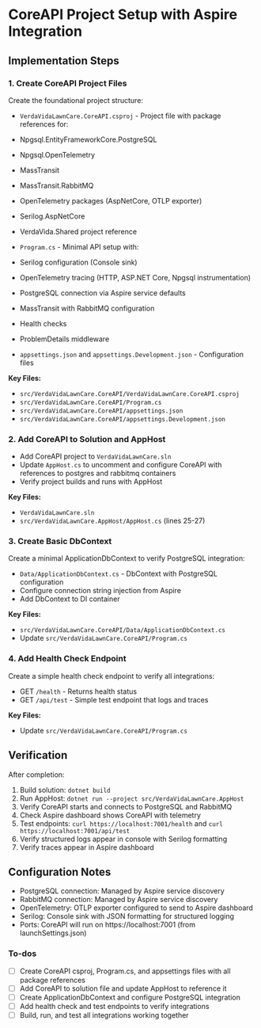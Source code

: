 <!-- 242b33f7-a20d-4c0e-9264-98dc631c1f83 11e9d164-85a1-4210-961c-8eca8175462b -->
# CoreAPI Project Setup with Aspire Integration

## Implementation Steps

### 1. Create CoreAPI Project Files

Create the foundational project structure:

- `VerdaVidaLawnCare.CoreAPI.csproj` - Project file with package references for:
- Npgsql.EntityFrameworkCore.PostgreSQL
- Npgsql.OpenTelemetry
- MassTransit
- MassTransit.RabbitMQ
- OpenTelemetry packages (AspNetCore, OTLP exporter)
- Serilog.AspNetCore
- VerdaVida.Shared project reference

- `Program.cs` - Minimal API setup with:
- Serilog configuration (Console sink)
- OpenTelemetry tracing (HTTP, ASP.NET Core, Npgsql instrumentation)
- PostgreSQL connection via Aspire service defaults
- MassTransit with RabbitMQ configuration
- Health checks
- ProblemDetails middleware

- `appsettings.json` and `appsettings.Development.json` - Configuration files

**Key Files:**

- `src/VerdaVidaLawnCare.CoreAPI/VerdaVidaLawnCare.CoreAPI.csproj`
- `src/VerdaVidaLawnCare.CoreAPI/Program.cs`
- `src/VerdaVidaLawnCare.CoreAPI/appsettings.json`
- `src/VerdaVidaLawnCare.CoreAPI/appsettings.Development.json`

### 2. Add CoreAPI to Solution and AppHost

- Add CoreAPI project to `VerdaVidaLawnCare.sln`
- Update `AppHost.cs` to uncomment and configure CoreAPI with references to postgres and rabbitmq containers
- Verify project builds and runs with AppHost

**Key Files:**

- `VerdaVidaLawnCare.sln`
- `src/VerdaVidaLawnCare.AppHost/AppHost.cs` (lines 25-27)

### 3. Create Basic DbContext

Create a minimal ApplicationDbContext to verify PostgreSQL integration:

- `Data/ApplicationDbContext.cs` - DbContext with PostgreSQL configuration
- Configure connection string injection from Aspire
- Add DbContext to DI container

**Key Files:**

- `src/VerdaVidaLawnCare.CoreAPI/Data/ApplicationDbContext.cs`
- Update `src/VerdaVidaLawnCare.CoreAPI/Program.cs`

### 4. Add Health Check Endpoint

Create a simple health check endpoint to verify all integrations:

- GET `/health` - Returns health status
- GET `/api/test` - Simple test endpoint that logs and traces

**Key Files:**

- Update `src/VerdaVidaLawnCare.CoreAPI/Program.cs`

## Verification

After completion:

1. Build solution: `dotnet build`
2. Run AppHost: `dotnet run --project src/VerdaVidaLawnCare.AppHost`
3. Verify CoreAPI starts and connects to PostgreSQL and RabbitMQ
4. Check Aspire dashboard shows CoreAPI with telemetry
5. Test endpoints: `curl https://localhost:7001/health` and `curl https://localhost:7001/api/test`
6. Verify structured logs appear in console with Serilog formatting
7. Verify traces appear in Aspire dashboard

## Configuration Notes

- PostgreSQL connection: Managed by Aspire service discovery
- RabbitMQ connection: Managed by Aspire service discovery  
- OpenTelemetry: OTLP exporter configured to send to Aspire dashboard
- Serilog: Console sink with JSON formatting for structured logging
- Ports: CoreAPI will run on https://localhost:7001 (from launchSettings.json)

### To-dos

- [ ] Create CoreAPI csproj, Program.cs, and appsettings files with all package references
- [ ] Add CoreAPI to solution file and update AppHost to reference it
- [ ] Create ApplicationDbContext and configure PostgreSQL integration
- [ ] Add health check and test endpoints to verify integrations
- [ ] Build, run, and test all integrations working together